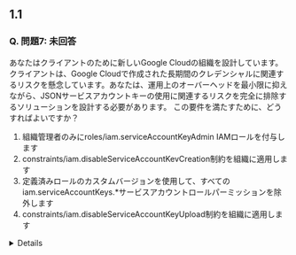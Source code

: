 ## 1.1
### Q. 問題7: 未回答
あなたはクライアントのために新しいGoogle Cloudの組織を設計しています。クライアントは、Google Cloudで作成された長期間のクレデンシャルに関連するリスクを懸念しています。あなたは、運用上のオーバーヘッドを最小限に抑えながら、JSONサービスアカウントキーの使用に関連するリスクを完全に排除するソリューションを設計する必要があります。
この要件を満たすために、どうすればよいですか？

1. 組織管理者のみにroles/iam.serviceAccountKeyAdmin IAMロールを付与します
2. constraints/iam.disableServiceAccountKevCreation制約を組織に適用します
3. 定義済みロールのカスタムバージョンを使用して、すべてのiam.serviceAccountKeys.*サービスアカウントロールパーミッションを除外します
4. constraints/iam.disableServiceAccountKeyUpload制約を組織に適用します
<details><div>
    答え：2
説明
この問題では、新しいGoogle Cloudの組織を設計する中で、JSON形式のサービスアカウントキー使用をリスクと見なし、そのリスクを無くす方法を設計することが求められています。同時に、運用上のオーバーヘッドを最小限に抑える必要も要求されています。したがって、この問題を解くためには、これらの要件を満たすためのIAMポリシーや制約の適用について理解することが重要で、選択肢間で細かな違いに注目しながらその影響を評価することが求められます。
基本的な概念や原則：
Service Account：Google Cloudのサービスを利用するエンティティで、特定の権限が付与されまます。これを利用して、アプリケーションやユーザーがGoogle Cloudのリソースにアクセスします。
JSON Service Account Key：Service Accountを認証するための暗号化キーで、JSONフォーマットで提供されます。キーが漏洩するとService Accountによる不正アクセスのリスクが発生します。
組織ポリシー制約：Google Cloudのあるリソース(tree, folder, project)で適用可能な特定のポリシーです。これを設定することによって、そのリソースに対するアクションを制約します。
constraints/iam.disableServiceAccountKeyCreation：Service Accountのキー作成を禁止する制約です。これを設定することで、新規にService Accountのキーを作成することを防ぎます。
IAMロール：Google Cloudリソースへのアクセスの許可を集めたものです。仕事のロールに基づいてユーザーに権限を付与するために使用します。ロールは1つ以上のパーミッションで構成されます。
カスタムIAMロール：プロジェクトや組織で定義したIAMロールのことで、必要に応じて特定のパーミッションを組み合わせて作成します。ただし、管理に手間がかかったり落とし穴があるため注意が必要です。
正解についての説明：
（選択肢）
・constraints/iam.disableServiceAccountKevCreation制約を組織に適用します
この選択肢が正解の理由は以下の通りです。
まず、Google Cloudのプロジェクト設計でセキュリティを確保するためには、JSONサービスアカウントキーの利用リスクを制御することが重要です。JSONサービスアカウントキーはクレデンシャルとして使用され、不当に取得されるとシステムに大きなリスクをもたらす可能性があります。
ここで提案されている"constraints/iam.disableServiceAccountKeyCreation"という制約は、組織全体に新たなJSONサービスアカウントキーの作成を禁止するものであり、これによりリスクを排除することができます。この制約を適用することで、サービスアカウントキー作成が無効化され、長期間のクレデンシャルに関連するリスクを軽減することができます。
また、この制約を適用すれば、それぞれのプロジェクトやサービスで個別に設定を変更するという運用上のオーバーヘッドを大幅に減らすことが可能となり、効率的な運用が可能となります。
不正解についての説明：
選択肢：定義済みロールのカスタムバージョンを使用して、すべてのiam.serviceAccountKeys.*サービスアカウントロールパーミッションを除外します
この選択肢が正しくない理由は以下の通りです。
定義済みロールのカスタムバージョンを使用して特定のパーミッションを除外するだけでは、JSONサービスアカウントキーに関連するリスクを完全に排除することはできません。
また、制約を使用する方が操作のオーバーヘッドを最小限に抑えられます。
選択肢：constraints/iam.disableServiceAccountKeyUpload制約を組織に適用します
この選択肢が正しくない理由は以下の通りです。
まず、制約constraints/iam.disableServiceAccountKeyUploadは、既に作成されたキーのアップロードを制限しますが、新たなJSONサービスアカウントキーの作成を防ぐものではありません。これはクライアントが懸念しているリスクを排除するためには不適切です。対照的に正解の選択肢は、新規キー作成を無効化し、問題を根本的に解決します。
選択肢：組織管理者のみにroles/iam.serviceAccountKeyAdmin IAMロールを付与します
この選択肢が正しくない理由は以下の通りです。
組織管理者のみにroles/iam.serviceAccountKeyAdmin IAMロールを付与するだけでは、JSONサービスアカウントキーの作成を完全に防ぐことができません。新たな管理者が登場した場合や権限が変わった場合等、インシデンとを引き起こす可能性がまだ残ってしまいます。
逆に、制約を組織全体に適用することで、管理者のロールにかかわらずサービスアカウントキーの作成を無効にする事が出来ます。
参考リンク：
https://cloud.google.com/resource-manager/docs/organization-policy/org-policy-constraints
https://cloud.google.com/identity/docs/how-to/setup#auth
https://cloud.google.com/iam/docs/understanding-service-accounts
</div></details>
